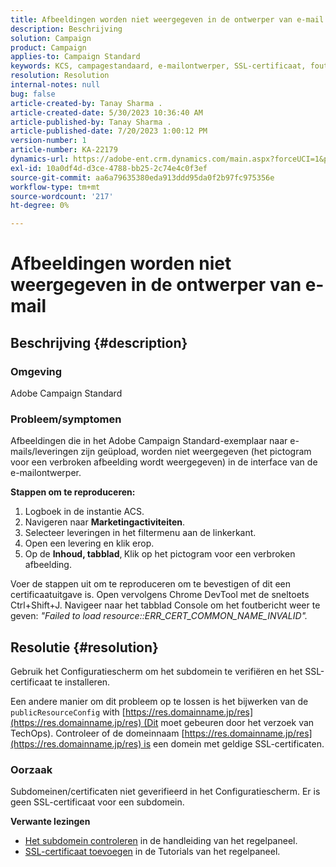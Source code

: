 ```yaml
---
title: Afbeeldingen worden niet weergegeven in de ontwerper van e-mail
description: Beschrijving
solution: Campaign
product: Campaign
applies-to: Campaign Standard
keywords: KCS, campagestandaard, e-mailontwerper, SSL-certificaat, fout
resolution: Resolution
internal-notes: null
bug: false
article-created-by: Tanay Sharma .
article-created-date: 5/30/2023 10:36:40 AM
article-published-by: Tanay Sharma .
article-published-date: 7/20/2023 1:00:12 PM
version-number: 1
article-number: KA-22179
dynamics-url: https://adobe-ent.crm.dynamics.com/main.aspx?forceUCI=1&pagetype=entityrecord&etn=knowledgearticle&id=7b7b8cd8-d5fe-ed11-8f6e-6045bd006793
exl-id: 10a0df4d-d3ce-4788-bb25-2c74e4c0f3ef
source-git-commit: aa6a79635380eda913ddd95da0f2b97fc975356e
workflow-type: tm+mt
source-wordcount: '217'
ht-degree: 0%

---
```


# Afbeeldingen worden niet weergegeven in de ontwerper van e-mail

## Beschrijving {#description}


### Omgeving

Adobe Campaign Standard

### Probleem/symptomen

Afbeeldingen die in het Adobe Campaign Standard-exemplaar naar e-mails/leveringen zijn geüpload, worden niet weergegeven (het pictogram voor een verbroken afbeelding wordt weergegeven) in de interface van de e-mailontwerper.

<b>Stappen om te reproduceren:</b>

1. Logboek in de instantie ACS.
2. Navigeren naar <b>Marketingactiviteiten</b>.
3. Selecteer leveringen in het filtermenu aan de linkerkant.
4. Open een levering en klik erop.
5. Op de <b>Inhoud, tabblad</b>,<b> </b>Klik op het pictogram voor een verbroken afbeelding.


Voer de stappen uit om te reproduceren om te bevestigen of dit een certificaatuitgave is. Open vervolgens Chrome DevTool met de sneltoets Ctrl+Shift+J. Navigeer naar het tabblad Console om het foutbericht weer te geven: *&quot;Failed to load resource::ERR_CERT_COMMON_NAME_INVALID&quot;.*


## Resolutie {#resolution}


Gebruik het Configuratiescherm om het subdomein te verifiëren en het SSL-certificaat te installeren.

Een andere manier om dit probleem op te lossen is het bijwerken van de `publicResourceConfig` with [https://res.domainname.jp/res](https://res.domainname.jp/res) (Dit moet gebeuren door het verzoek van TechOps). Controleer of de domeinnaam [https://res.domainname.jp/res](https://res.domainname.jp/res) is een domein met geldige SSL-certificaten.

### <b>Oorzaak</b>

Subdomeinen/certificaten niet geverifieerd in het Configuratiescherm. Er is geen SSL-certificaat voor een subdomein.

<b>Verwante lezingen</b>

- [Het subdomein controleren](https://experienceleague.adobe.com/docs/control-panel/using/subdomains-and-certificates/monitoring-subdomains.html?lang=en) in de handleiding van het regelpaneel.
- [SSL-certificaat toevoegen](https://experienceleague.adobe.com/docs/control-panel-learn/tutorials/subdomains-and-certificates/add-ssl-certificates.html?lang=en) in de Tutorials van het regelpaneel.
